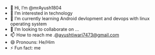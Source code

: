 - 👋 Hi, I’m @mrAyush1804
- 👀 I’m interested in technology
- 🌱 I’m currently learning Android devlopment and devops with linux operating system
- 💞️ I’m looking to collaborate on ...
- 📫 How to reach me .@ayushtiwari7473@gmail.com
- 😄 Pronouns: He/Him 
- ⚡ Fun fact: me

<!---
mrAyush1804/mrAyush1804 is a ✨ special ✨ repository because its `README.md` (this file) appears on your GitHub profile.
You can click the Preview link to take a look at your changes.
--->
